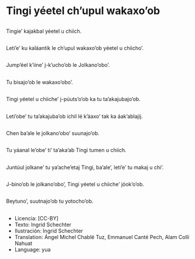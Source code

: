 # Tingi yéetel ch’upul wakaxo’ob

##
Tingie’ kajakbal yéetel u chiich.

##
Leti’e’ ku kaláantik le ch’upul wakaxo’ob yéetel u chiicho’.

##
Jump’éel k’iine’ j-k’ucho’ob le Jolkano’obo’.

##
Tu bisajo’ob le wakaxo’obo’.

##
Tingi yéetel u chiiche’ j-púuts’o’ob ka tu ta’akajubajo’ob.

##
Leti’obe’ tu ta’akajuba’ob ichil lé k’áaxo’ tak ka áak’ablajij.

##
Chen ba’ale le jolkano’obo’ suunajo’ob.

##
Tu yáanal le’obe’ ti’ ta’aka’ab Tingi tumen u chiich.

##
Juntúul jolkane’ tu ya’ache’etaj Tingi, ba’ale’, leti’e’ tu makaj u chi’.

##
J-bino’ob le jolkano’obo’, Tingi yéetel u chiiche’ jóok’o’ob.

##
Beytuno’, suutnajo’ob tu yotocho’ob.

##
* Licencia: [CC-BY]
* Texto: Ingrid Schechter
* Ilustración: Ingrid Schechter
* Translation: Ángel Michel Chablé Tuz, Emmanuel Canté Pech, Alam Collí Nahuat
* Language: yua
